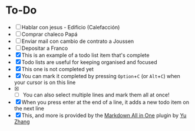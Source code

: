 # To-Do

- [ ] Hablar con jesus - Edificio (Calefacción)
- [ ] Comprar chaleco Papá
- [ ] Enviar mail con cambio de contrato a Joussen
- [ ] Depositar a Franco
- [x] This is an example of a todo list item that's complete
- [x] Todo lists are useful for keeping organised and focused
- [x] This one is not completed yet
- [x] You can mark it completed by pressing `Option`+`C` (or `Alt`+`C`) when your cursor is on this line
- [x] - [ ] You can also select multiple lines and mark them all at once!
- [x] When you press enter at the end of a line, it adds a new todo item on the next line
- [x] This, and more is provided by the [Markdown All in One](https://marketplace.visualstudio.com/items?itemName=yzhang.markdown-all-in-one) plugin by [Yu Zhang](https://github.com/yzhang-gh)
